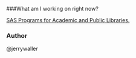 ###What am I working on right now?

[SAS Programs for Academic and Public Libraries.](http://jerrywaller.github.io/SAS-Programs)



### Author
@jerrywaller
